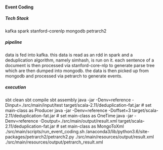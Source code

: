 #### Event Coding

##### Tech Stack

kafka
spark
stanford-corenlp
mongodb
petrarch2

##### pipeline

data is fed into kafka. this data is read as an rdd in spark and a deduplication algorithm, namely simhash, is run on it. each sentence of a document is then processed via stanford-core-nlp to generate parse tree which are then dumped into mongodb.
the data is then picked up from mongodb and processed via petrarch to generate events.

##### execution

sbt clean
sbt compile
sbt assembly
java -jar -Denv=reference -Dinput=./src/main/input/test target/scala-2.11/deduplication-fat.jar # set main-class as Producer
java -jar -Denv=reference -Doffset=3 target/scala-2.11/deduplication-fat.jar # set main-class as OneTime
java -jar -Denv=reference -Doutput=./src/main/output/result.xml target/scala-2.11/deduplication-fat.jar # set main-class as MongoToXml
./src/main/scripts/run_event_coding.sh /anaconda3/lib/python3.6/site-packages/petrarch2/petrarch2.py ./src/main/resources/output/result.xml ./src/main/resources/output/petrarch_result.xml